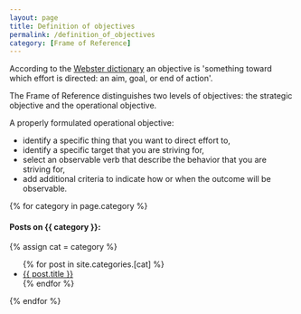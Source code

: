 ```yaml
---
layout: page
title: Definition of objectives
permalink: /definition_of_objectives
category: [Frame of Reference]
---
```


According to the <a href="https://www.merriam-webster.com/dictionary/objective">Webster dictionary</a> an objective is 'something toward which effort is directed: an aim, goal, or end of action'.

The Frame of Reference distinguishes two levels of objectives: the strategic objective and the operational objective.

A properly formulated operational objective: 
<ul>
    <li>identify a specific thing that you want to direct effort to,</li>
    <li>identify a specific target that you are striving for,</li>
    <li>select an observable verb that describe the behavior that you are striving for,</li>
    <li>add additional criteria to indicate how or when the outcome will be observable.</li>
</ul>
    
{% for category in page.category %}
  <h4>Posts on {{ category }}:</h4>
  {% assign cat = category %}
  <ul>
    {% for post in site.categories.[cat] %}
      <li><a href="{{ post.url }}">{{ post.title }}</a></li>
    {% endfor %}
  </ul>
{% endfor %}
